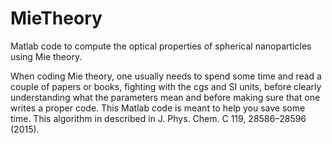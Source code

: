 # MieTheory
Matlab code to compute the optical properties of spherical nanoparticles using Mie theory.

When coding Mie theory, one usually needs to spend some time and read a couple of papers or books, fighting
with the cgs and SI units, before clearly understanding what the parameters mean and before making sure that
one writes a proper code. This Matlab code is meant to help you save some time.
This algorithm in described in J. Phys. Chem. C 119, 28586–28596 (2015).
